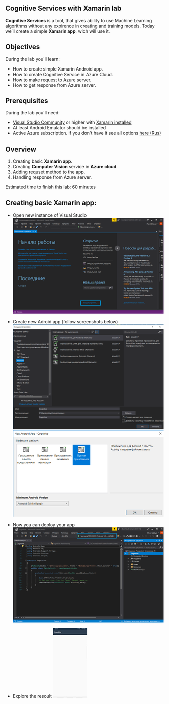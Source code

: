 Cognitive Services with Xamarin lab
------

**Cognitive Services** is a tool, that gives ability to use Machine Learning algorithms without any expirence in creating and training models. Today we’ll create a simple **Xamarin app**, wich will use it.

Objectives
------
During the lab you'll learn:

* How to create simple Xamarin Android app.
* How to create Cognitive Service in Azure Cloud.
* How to make request to Azure server.
* How to get response from Azure server.


Prerequisites
------
During the lab you'll need:

* [Visual Studio Community](https://visualstudio.microsoft.com/ru) or higher with [Xamarin installed](https://docs.microsoft.com/en-us/xamarin/get-started/installation/windows)
* At least Android Emulator should be installed
* Active Azure subscription. If you don't have it see all options [here (Rus)](https://habr.com/ru/company/microsoft/blog/352786/)



Overview
-------
1. Creating basic **Xamarin app**.
2. Creating **Computer Vision** service in **Azure cloud**.
3. Adding requset method to the app.
4. Handling response from Azure server.

Estimated time to finish this lab: 60 minutes


Creating basic Xamarin app:
------
* Open new instance of Visual Studio 
![](https://github.com/kon3gor/CognitiveServicesLab/blob/master/MK/1.png)

* Create new Adroid app (follow screenshots below)
![](https://github.com/kon3gor/CognitiveServicesLab/blob/master/MK/2.png)
![](https://github.com/kon3gor/CognitiveServicesLab/blob/master/MK/3.png)
* Now you can deploy your app
![](https://github.com/kon3gor/CognitiveServicesLab/blob/master/MK/4.png)
* Explore the resoult
![](https://github.com/kon3gor/CognitiveServicesLab/blob/master/MK/5.jpg )

